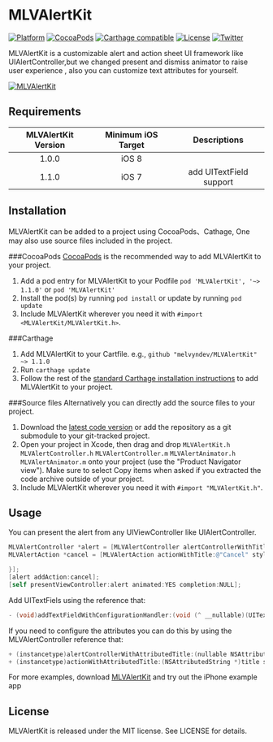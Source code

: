 
# MLVAlertKit
[![Platform](https://img.shields.io/badge/platform-iOS7%2B-lightgrey.svg)]()
[![CocoaPods](https://img.shields.io/badge/pod-1.1.0-377ADE.svg)]()
[![Carthage compatible](https://img.shields.io/badge/Carthage-compatible-4BC51D.svg?style=flat)](https://github.com/Carthage/Carthage)
[![License](http://img.shields.io/badge/license-MIT-black.svg)](http://opensource.org/licenses/MIT)
[![Twitter](https://img.shields.io/badge/twitter-@melvyndev-blue.svg?style=flat)](http://twitter.com/melvyndev)

MLVAlertKit is a customizable alert and action sheet UI framework like UIAlertController,but we changed present and dismiss animator to raise user experience , also you can customize text attributes for yourself. 

[![MLVAlertKit](https://raw.github.com/melvyndev/Assets/master/MLVAlertKit.gif)]()

## Requirements
| MLVAlertKit Version | Minimum iOS Target  | Descriptions            |
|:-------------------:|:-------------------:|:-----------------------:|
| 1.0.0               | iOS 8               |                         |
| 1.1.0               | iOS 7               | add UITextField support |

## Installation
MLVAlertKit can be added to a project using CocoaPods、Cathage, One may also use source files included in the project.

###CocoaPods
[CocoaPods](http://cocoapods.org) is the recommended way to add MLVAlertKit to your project.

1. Add a pod entry for MLVAlertKit to your Podfile `pod 'MLVAlertKit', '~> 1.1.0'` or `pod 'MLVAlertKit'`
2. Install the pod(s) by running `pod install` or update by running `pod update`
3. Include MLVAlertKit wherever you need it with `#import <MLVAlertKit/MLVAlertKit.h>`.

###Carthage
1. Add MLVAlertKit to your Cartfile. e.g., `github "melvyndev/MLVAlertKit" ~> 1.1.0`
2. Run `carthage update`
3. Follow the rest of the [standard Carthage installation instructions](https://github.com/Carthage/Carthage#adding-frameworks-to-an-application) to add MLVAlertKit to your project.

###Source files
Alternatively you can directly add the source files to your project.

1. Download the [latest code version](https://github.com/Melvyndev/MLVAlertKit/archive/master.zip) or add the repository as a git submodule to your git-tracked project.
2. Open your project in Xcode, then drag and drop `MLVAlertKit.h` `MLVAlertController.h` `MLVAlertController.m` `MLVAlertAnimator.h` `MLVAlertAnimator.m` onto your project (use the "Product Navigator view"). Make sure to select Copy items when asked if you extracted the code archive outside of your project.
3. Include MLVAlertKit wherever you need it with `#import "MLVAlertKit.h"`.

## Usage
You can present the alert from any UIViewController like UIAlertController.
```objective-c
MLVAlertController *alert = [MLVAlertController alertControllerWithTitle:@"Remind !!" message:@"Support is on Github" preferredStyle:MLVAlertControllerStyleAlert];
MLVAlertAction *cancel = [MLVAlertAction actionWithTitle:@"Cancel" style:MLVAlertActionStyleCancel handler:^(MLVAlertAction * _Nonnull action) {

}];
[alert addAction:cancel];
[self presentViewController:alert animated:YES completion:NULL];
```

Add UITextFiels using the reference that:
```objective-c
- (void)addTextFieldWithConfigurationHandler:(void (^ __nullable)(UITextField *textField))configurationHandler;

```

If you need to configure the attributes you can do this by using the MLVAlertController reference that:
```objective-c
+ (instancetype)alertControllerWithAttributedTitle:(nullable NSAttributedString *)title message:(nullable NSAttributedString *)message preferredStyle:(MLVAlertControllerStyle)preferredStyle;
+ (instancetype)actionWithAttributedTitle:(NSAttributedString *)title style:(MLVAlertActionStyle)style handler:(void (^ __nullable)(MLVAlertAction *action))handler;
```

For more examples, download [MLVAlertKit](https://github.com/Melvyndev/MLVAlertKit/archive/master.zip) and try out the iPhone example app

## License
MLVAlertKit is released under the MIT license. See LICENSE for details.

